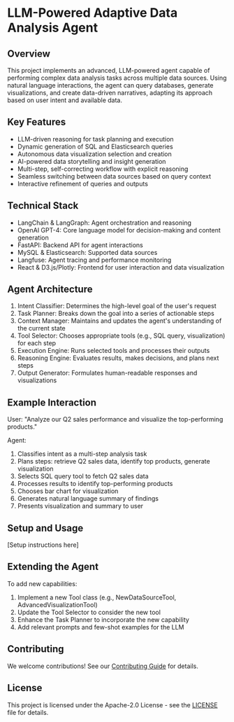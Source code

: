 # LLM-Powered Adaptive Data Analysis Agent

## Overview
This project implements an advanced, LLM-powered agent capable of performing complex data analysis tasks across multiple data sources. Using natural language interactions, the agent can query databases, generate visualizations, and create data-driven narratives, adapting its approach based on user intent and available data.

## Key Features
- LLM-driven reasoning for task planning and execution
- Dynamic generation of SQL and Elasticsearch queries
- Autonomous data visualization selection and creation
- AI-powered data storytelling and insight generation
- Multi-step, self-correcting workflow with explicit reasoning
- Seamless switching between data sources based on query context
- Interactive refinement of queries and outputs

## Technical Stack
- LangChain & LangGraph: Agent orchestration and reasoning
- OpenAI GPT-4: Core language model for decision-making and content generation
- FastAPI: Backend API for agent interactions
- MySQL & Elasticsearch: Supported data sources
- Langfuse: Agent tracing and performance monitoring
- React & D3.js/Plotly: Frontend for user interaction and data visualization

## Agent Architecture
1. Intent Classifier: Determines the high-level goal of the user's request
2. Task Planner: Breaks down the goal into a series of actionable steps
3. Context Manager: Maintains and updates the agent's understanding of the current state
4. Tool Selector: Chooses appropriate tools (e.g., SQL query, visualization) for each step
5. Execution Engine: Runs selected tools and processes their outputs
6. Reasoning Engine: Evaluates results, makes decisions, and plans next steps
7. Output Generator: Formulates human-readable responses and visualizations

## Example Interaction
User: "Analyze our Q2 sales performance and visualize the top-performing products."

Agent:
1. Classifies intent as a multi-step analysis task
2. Plans steps: retrieve Q2 sales data, identify top products, generate visualization
3. Selects SQL query tool to fetch Q2 sales data
4. Processes results to identify top-performing products
5. Chooses bar chart for visualization
6. Generates natural language summary of findings
7. Presents visualization and summary to user

## Setup and Usage
[Setup instructions here]

## Extending the Agent
To add new capabilities:
1. Implement a new Tool class (e.g., NewDataSourceTool, AdvancedVisualizationTool)
2. Update the Tool Selector to consider the new tool
3. Enhance the Task Planner to incorporate the new capability
4. Add relevant prompts and few-shot examples for the LLM

## Contributing
We welcome contributions! See our [Contributing Guide](CONTRIBUTING.md) for details.

## License
This project is licensed under the  Apache-2.0 License - see the [LICENSE](LICENSE) file for details.
